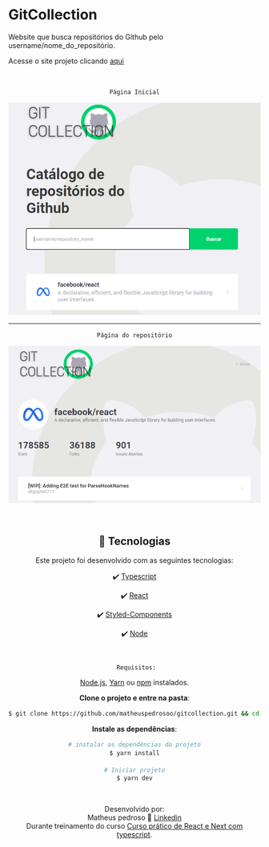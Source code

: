 # GitCollection

Website que busca repositórios do Github pelo username/nome_do_repositório.

Acesse o site projeto clicando [aqui](https://gitcollection-matheuspedroso.netlify.app/)

<br>

<div display='flex' align='center'>

    Página Inicial

![text](/github/print.png)

---

    Página do repositório

<div border-radius='50%' >

![text](/github/print2.png)

</div>

</div>

<div  display='flex' align='center'>
</br>

## 🚀 Tecnologias

Este projeto foi desenvolvido com as seguintes tecnologias:

<div >

✔️ [Typescript](https://www.typescriptlang.org/)

✔️ [React](https://pt-br.reactjs.org/)

✔️ [Styled-Components](https://styled-components.com/)

✔️ [Node](https://nodejs.org/en/)

</div>

</div>

</br>

<div align='center'>

     Requisitos:

[Node.js](https://nodejs.org/en/),
[Yarn](https://classic.yarnpkg.com/) ou [npm](https://www.npmjs.com/) instalados.

**Clone o projeto e entre na pasta**:

```bash
$ git clone https://github.com/matheuspedrosoo/gitcollection.git && cd gitcollection
```

**Instale as dependências**:

```bash
# instalar as dependências do projeto
$ yarn install

# Iniciar projeto
$ yarn dev
```

  </br>

Desenvolvido por:
</br>
Matheus pedroso 👋 [Linkedin](https://www.linkedin.com/in/matheuspedrosoo/)
<br>
Durante treinamento do curso [Curso prático de React e Next com typescript](https://www.udemy.com/course/curso-pratico-react-e-nextjs-essencial-com-typescript/).

</div>
